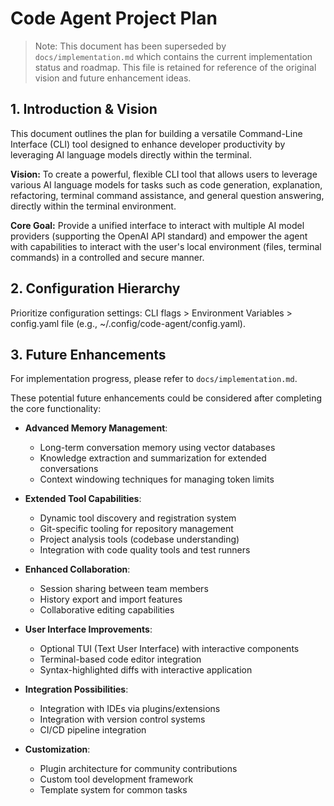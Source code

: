 # Code Agent Project Plan

> Note: This document has been superseded by `docs/implementation.md` which contains the current implementation status and roadmap. This file is retained for reference of the original vision and future enhancement ideas.

## 1. Introduction & Vision

This document outlines the plan for building a versatile Command-Line Interface (CLI) tool designed to enhance developer productivity by leveraging AI language models directly within the terminal.

**Vision:** To create a powerful, flexible CLI tool that allows users to leverage various AI language models for tasks such as code generation, explanation, refactoring, terminal command assistance, and general question answering, directly within the terminal environment.

**Core Goal:** Provide a unified interface to interact with multiple AI model providers (supporting the OpenAI API standard) and empower the agent with capabilities to interact with the user's local environment (files, terminal commands) in a controlled and secure manner.

## 2. Configuration Hierarchy
Prioritize configuration settings: CLI flags > Environment Variables > config.yaml file (e.g., ~/.config/code-agent/config.yaml).

## 3. Future Enhancements

For implementation progress, please refer to `docs/implementation.md`.

These potential future enhancements could be considered after completing the core functionality:

* **Advanced Memory Management**:
  * Long-term conversation memory using vector databases
  * Knowledge extraction and summarization for extended conversations
  * Context windowing techniques for managing token limits

* **Extended Tool Capabilities**:
  * Dynamic tool discovery and registration system
  * Git-specific tooling for repository management
  * Project analysis tools (codebase understanding)
  * Integration with code quality tools and test runners

* **Enhanced Collaboration**:
  * Session sharing between team members
  * History export and import features
  * Collaborative editing capabilities

* **User Interface Improvements**:
  * Optional TUI (Text User Interface) with interactive components
  * Terminal-based code editor integration
  * Syntax-highlighted diffs with interactive application

* **Integration Possibilities**:
  * Integration with IDEs via plugins/extensions
  * Integration with version control systems
  * CI/CD pipeline integration

* **Customization**:
  * Plugin architecture for community contributions
  * Custom tool development framework
  * Template system for common tasks
